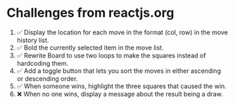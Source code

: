 # Challenges from reactjs.org
1. ✅ Display the location for each move in the format (col, row) in the move history list.
2. ✅ Bold the currently selected item in the move list.
3. ✅ Rewrite Board to use two loops to make the squares instead of hardcoding them.
4. ✅ Add a toggle button that lets you sort the moves in either ascending or descending order.
5. ✅ When someone wins, highlight the three squares that caused the win.
6. ❌ When no one wins, display a message about the result being a draw.